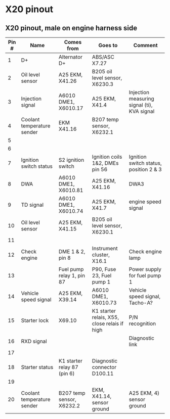 # X20 pinout

## X20 pinout, male on engine harness side

|Pin #|Name|Comes from|Goes to|Comment|
|-----|----|----------|-------|-------|
|1|D+|Alternator D+|ABS/ASC X7.27||
|2|Oil level sensor|A25 EKM, X41.26|B205 oil level sensor, X6230.3||
|3|Injection signal|A6010 DME1, X6010.17|A25 EKM, X41.4|Injection measuring signal (ti), KVA signal|
|4|Coolant temperature sender|EKM X41.16|B207 temp sensor, X6232.1||
|5|||||
|6|||||
|7|Ignition switch status|S2 ignition switch|Ignition coils 1&2, DMEs pin 56|Ignition switch status, position 2 & 3|
|8|DWA|A6010 DME1, X6010.81|A25 EKM, X41.16|DWA3|
|9|TD signal|A6010 DME1, X6010.74|A25 EKM, X41.7|engine speed signal|
|10|Oil level sensor|A25 EKM, X41.15|B205 oil level sensor, X6230.1||
|11|||||
|12|Check engine|DME 1 & 2, pin 8|Instrument cluster, X16.1|Check engine lamp|
|13||Fuel pump relay 1, pin 87|P90, Fuse 23, Fuel pump 1|Power supply for fuel pump 1|
|14|Vehicle speed signal|A25 EKM, X39.14|A6010 DME1, X6010.73|Vehicle speed signal, Tacho-A?|
|15|Starter lock|X69.10|K1 starter relais, X55, close relais if high|P/N recognition|
|16|RXD signal|||Diagnostic link|
|17|||||
|18|Starter status|K1 starter relay 87 (pin 6)|Diagnostic connector D100.11||
|19|||||
|20|Coolant temperature sender|B207 temp sensor, X6232.2|EKM, X41.14, sensor ground|A25 EKM, 4) sensor ground|

